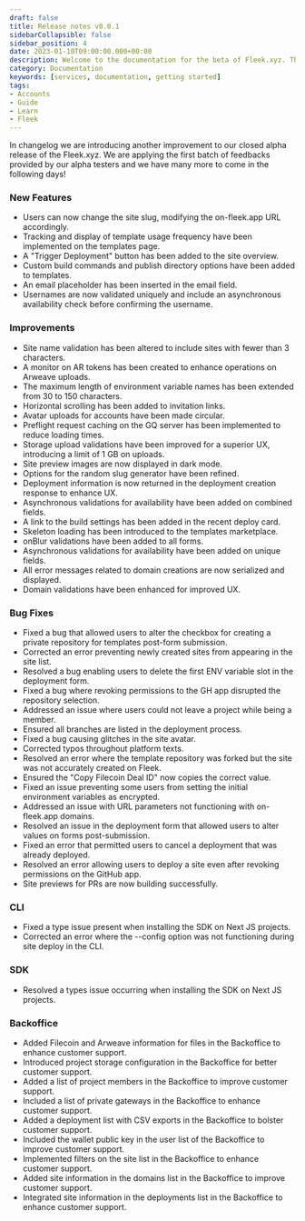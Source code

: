```yaml
---
draft: false
title: Release notes v0.0.1
sidebarCollapsible: false
sidebar_position: 4
date: 2023-01-10T09:00:00.000+00:00
description: Welcome to the documentation for the beta of Fleek.xyz. This is the 0.0.1 edition of the release notes, you'll find all the new updates of the Fleek Platform here.
category: Documentation
keywords: [services, documentation, getting started]
tags:
- Accounts
- Guide
- Learn
- Fleek
---
```


In changelog we are introducing another improvement to our closed alpha release of the Fleek.xyz. We are applying the first batch of feedbacks provided by our alpha testers and we have many more to come in the following days! 

### New Features
- Users can now change the site slug, modifying the on-fleek.app URL accordingly.
- Tracking and display of template usage frequency have been implemented on the templates page.
- A "Trigger Deployment" button has been added to the site overview.
- Custom build commands and publish directory options have been added to templates.
- An email placeholder has been inserted in the email field.
- Usernames are now validated uniquely and include an asynchronous availability check before confirming the username.

### Improvements
- Site name validation has been altered to include sites with fewer than 3 characters.
- A monitor on AR tokens has been created to enhance operations on Arweave uploads.
- The maximum length of environment variable names has been extended from 30 to 150 characters.
- Horizontal scrolling has been added to invitation links.
- Avatar uploads for accounts have been made circular.
- Preflight request caching on the GQ server has been implemented to reduce loading times.
- Storage upload validations have been improved for a superior UX, introducing a limit of 1 GB on uploads.
- Site preview images are now displayed in dark mode.
- Options for the random slug generator have been refined.
- Deployment information is now returned in the deployment creation response to enhance UX.
- Asynchronous validations for availability have been added on combined fields.
- A link to the build settings has been added in the recent deploy card.
- Skeleton loading has been introduced to the templates marketplace.
- onBlur validations have been added to all forms.
- Asynchronous validations for availability have been added on unique fields.
- All error messages related to domain creations are now serialized and displayed.
- Domain validations have been enhanced for improved UX.

### Bug Fixes
- Fixed a bug that allowed users to alter the checkbox for creating a private repository for templates post-form submission.
- Corrected an error preventing newly created sites from appearing in the site list.
- Resolved a bug enabling users to delete the first ENV variable slot in the deployment form.
- Fixed a bug where revoking permissions to the GH app disrupted the repository selection.
- Addressed an issue where users could not leave a project while being a member.
- Ensured all branches are listed in the deployment process.
- Fixed a bug causing glitches in the site avatar.
- Corrected typos throughout platform texts.
- Resolved an error where the template repository was forked but the site was not accurately created on Fleek.
- Ensured the "Copy Filecoin Deal ID" now copies the correct value.
- Fixed an issue preventing some users from setting the initial environment variables as encrypted.
- Addressed an issue with URL parameters not functioning with on-fleek.app domains.
- Resolved an issue in the deployment form that allowed users to alter values on forms post-submission.
- Fixed an error that permitted users to cancel a deployment that was already deployed.
- Resolved an error allowing users to deploy a site even after revoking permissions on the GitHub app.
- Site previews for PRs are now building successfully.

### CLI
- Fixed a type issue present when installing the SDK on Next JS projects.
- Corrected an error where the --config option was not functioning during site deploy in the CLI.

### SDK
- Resolved a types issue occurring when installing the SDK on Next JS projects.

### Backoffice
- Added Filecoin and Arweave information for files in the Backoffice to enhance customer support.
- Introduced project storage configuration in the Backoffice for better customer support.
- Added a list of project members in the Backoffice to improve customer support.
- Included a list of private gateways in the Backoffice to enhance customer support.
- Added a deployment list with CSV exports in the Backoffice to bolster customer support.
- Included the wallet public key in the user list of the Backoffice to improve customer support.
- Implemented filters on the site list in the Backoffice to enhance customer support.
- Added site information in the domains list in the Backoffice to improve customer support.
- Integrated site information in the deployments list in the Backoffice to enhance customer support.
